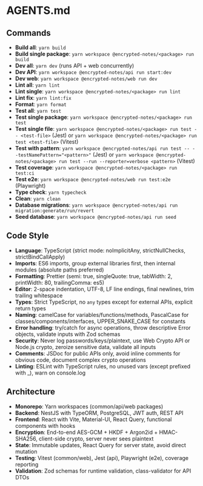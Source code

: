 # AGENTS.md

## Commands

- **Build all**: `yarn build`
- **Build single package**: `yarn workspace @encrypted-notes/<package> run build`
- **Dev all**: `yarn dev` (runs API + web concurrently)
- **Dev API**: `yarn workspace @encrypted-notes/api run start:dev`
- **Dev web**: `yarn workspace @encrypted-notes/web run dev`
- **Lint all**: `yarn lint`
- **Lint single**: `yarn workspace @encrypted-notes/<package> run lint`
- **Lint fix**: `yarn lint:fix`
- **Format**: `yarn format`
- **Test all**: `yarn test`
- **Test single package**: `yarn workspace @encrypted-notes/<package> run test`
- **Test single file**: `yarn workspace @encrypted-notes/<package> run test -- <test-file>` (Jest) or `yarn workspace @encrypted-notes/<package> run test <test-file>` (Vitest)
- **Test with pattern**: `yarn workspace @encrypted-notes/api run test -- --testNamePattern="<pattern>"` (Jest) or `yarn workspace @encrypted-notes/<package> run test --run --reporter=verbose <pattern>` (Vitest)
- **Test coverage**: `yarn workspace @encrypted-notes/<package> run test:ci`
- **Test e2e**: `yarn workspace @encrypted-notes/web run test:e2e` (Playwright)
- **Type check**: `yarn typecheck`
- **Clean**: `yarn clean`
- **Database migrations**: `yarn workspace @encrypted-notes/api run migration:generate/run/revert`
- **Seed database**: `yarn workspace @encrypted-notes/api run seed`

## Code Style

- **Language**: TypeScript (strict mode: noImplicitAny, strictNullChecks, strictBindCallApply)
- **Imports**: ES6 imports, group external libraries first, then internal modules (absolute paths preferred)
- **Formatting**: Prettier (semi: true, singleQuote: true, tabWidth: 2, printWidth: 80, trailingComma: es5)
- **Editor**: 2-space indentation, UTF-8, LF line endings, final newlines, trim trailing whitespace
- **Types**: Strict TypeScript, no `any` types except for external APIs, explicit return types
- **Naming**: camelCase for variables/functions/methods, PascalCase for classes/components/interfaces, UPPER_SNAKE_CASE for constants
- **Error handling**: try/catch for async operations, throw descriptive Error objects, validate inputs with Zod schemas
- **Security**: Never log passwords/keys/plaintext, use Web Crypto API or Node.js crypto, zeroize sensitive data, validate all inputs
- **Comments**: JSDoc for public APIs only, avoid inline comments for obvious code, document complex crypto operations
- **Linting**: ESLint with TypeScript rules, no unused vars (except prefixed with \_), warn on console.log

## Architecture

- **Monorepo**: Yarn workspaces (common/api/web packages)
- **Backend**: NestJS with TypeORM, PostgreSQL, JWT auth, REST API
- **Frontend**: React with Vite, Material-UI, React Query, functional components with hooks
- **Encryption**: End-to-end AES-GCM + HKDF + Argon2id + HMAC-SHA256, client-side crypto, server never sees plaintext
- **State**: Immutable updates, React Query for server state, avoid direct mutation
- **Testing**: Vitest (common/web), Jest (api), Playwright (e2e), coverage reporting
- **Validation**: Zod schemas for runtime validation, class-validator for API DTOs
